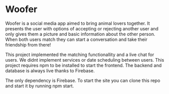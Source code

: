 # Woofer
Woofer is a social media app aimed to bring animal lovers together. It presents the user with options of accepting or rejecting another user and only gives them a picture and basic information about the other person. When both users match they can start a conversation and take their friendship from there! 

This project implemented the matching functionallity and a live chat for users. We didnt implement services or date scheduling between users. This project requires npm to be installed to start the frontend. The backend and database is always live thanks to Firebase. 

The only dependency is Firebase. To start the site you can clone this repo and start it by running npm start.

